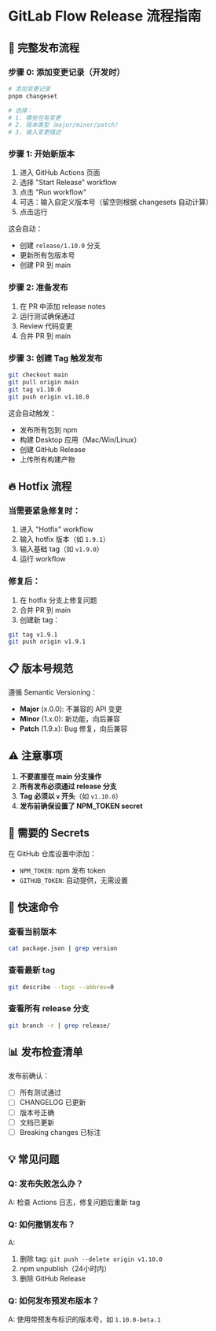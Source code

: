 # GitLab Flow Release 流程指南

## 🚀 完整发布流程

### 步骤 0: 添加变更记录（开发时）
```bash
# 添加变更记录
pnpm changeset

# 选择：
# 1. 哪些包有变更
# 2. 版本类型（major/minor/patch）
# 3. 输入变更描述
```

### 步骤 1: 开始新版本
1. 进入 GitHub Actions 页面
2. 选择 "Start Release" workflow
3. 点击 "Run workflow"
4. 可选：输入自定义版本号（留空则根据 changesets 自动计算）
5. 点击运行

这会自动：
- 创建 `release/1.10.0` 分支
- 更新所有包版本号
- 创建 PR 到 main

### 步骤 2: 准备发布
1. 在 PR 中添加 release notes
2. 运行测试确保通过
3. Review 代码变更
4. 合并 PR 到 main

### 步骤 3: 创建 Tag 触发发布
```bash
git checkout main
git pull origin main
git tag v1.10.0
git push origin v1.10.0
```

这会自动触发：
- 发布所有包到 npm
- 构建 Desktop 应用（Mac/Win/Linux）
- 创建 GitHub Release
- 上传所有构建产物

## 🔥 Hotfix 流程

### 当需要紧急修复时：
1. 进入 "Hotfix" workflow
2. 输入 hotfix 版本（如 `1.9.1`）
3. 输入基础 tag（如 `v1.9.0`）
4. 运行 workflow

### 修复后：
1. 在 hotfix 分支上修复问题
2. 合并 PR 到 main
3. 创建新 tag：
```bash
git tag v1.9.1
git push origin v1.9.1
```

## 📋 版本号规范

遵循 Semantic Versioning：
- **Major** (x.0.0): 不兼容的 API 变更
- **Minor** (1.x.0): 新功能，向后兼容
- **Patch** (1.9.x): Bug 修复，向后兼容

## ⚠️ 注意事项

1. **不要直接在 main 分支操作**
2. **所有发布必须通过 release 分支**
3. **Tag 必须以 `v` 开头**（如 `v1.10.0`）
4. **发布前确保设置了 NPM_TOKEN secret**

## 🔐 需要的 Secrets

在 GitHub 仓库设置中添加：
- `NPM_TOKEN`: npm 发布 token
- `GITHUB_TOKEN`: 自动提供，无需设置

## 🎯 快速命令

### 查看当前版本
```bash
cat package.json | grep version
```

### 查看最新 tag
```bash
git describe --tags --abbrev=0
```

### 查看所有 release 分支
```bash
git branch -r | grep release/
```

## 📊 发布检查清单

发布前确认：
- [ ] 所有测试通过
- [ ] CHANGELOG 已更新
- [ ] 版本号正确
- [ ] 文档已更新
- [ ] Breaking changes 已标注

## 💡 常见问题

### Q: 发布失败怎么办？
A: 检查 Actions 日志，修复问题后重新 tag

### Q: 如何撤销发布？
A: 
1. 删除 tag: `git push --delete origin v1.10.0`
2. npm unpublish（24小时内）
3. 删除 GitHub Release

### Q: 如何发布预发布版本？
A: 使用带预发布标识的版本号，如 `1.10.0-beta.1`